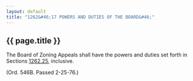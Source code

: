 ```yaml
---
layout: default 
title: "1262&#46;17 POWERS AND DUTIES OF THE BOARD&#46;"
---
```


{{ page.title }}
----------------

The Board of Zoning Appeals shall have the powers and duties set forth
in Sections [1262.25](4d64e617.html), inclusive.

(Ord. 546B. Passed 2-25-76.)
